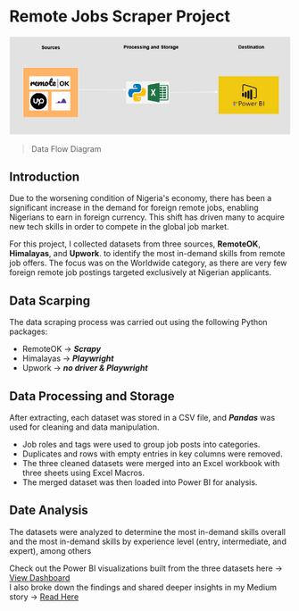 # Remote Jobs Scraper Project 


![Data Flow Diagram](Remote_Jobs_DFD.jpg)

> Data Flow Diagram

## Introduction

Due to the worsening condition of Nigeria&#39;s economy, there has been a significant increase in the demand for foreign remote jobs, enabling Nigerians to earn in foreign currency. This shift has driven many to acquire new tech skills in order to compete in the global job market.

For this project, I collected datasets from three sources, **RemoteOK**, **Himalayas**, and **Upwork**. to identify the most in-demand skills from remote job offers. The focus was on the Worldwide category, as there are very few foreign remote job postings targeted exclusively at Nigerian applicants.

## Data Scarping 
The data scraping process was carried out using the following Python packages:
- RemoteOK →  ***Scrapy***
- Himalayas → ***Playwright***
- Upwork → ***no driver & Playwright***

## Data Processing and Storage 

After extracting, each dataset was stored in a CSV file, and **_Pandas_** was used for cleaning and data manipulation.
- Job roles and tags were used to group job posts into categories.
- Duplicates and rows with empty entries in key columns were removed.
- The three cleaned datasets were merged into an Excel workbook with three sheets using Excel Macros.
- The merged dataset was then loaded into Power BI for analysis.


## Date Analysis

The datasets were analyzed to determine the most in-demand skills overall and the most in-demand skills by experience level (entry, intermediate, and expert), among others

Check out the Power BI visualizations built from the three datasets here → [View Dashboard](
https://app.powerbi.com/reportEmbed?reportId=9833a8e7-9e3c-434b-b24f-2915d21dfd55&autoAuth=true&ctid=5fe78ac1-1afe-4009-aa04-a71efb4a5042)  
I also broke down the findings and shared deeper insights in my Medium story → [Read Here](https://medium.com/@babej/remote-jobs-nigerians-should-target-in-2025-backed-by-real-data-6b4ea72e8e90)





